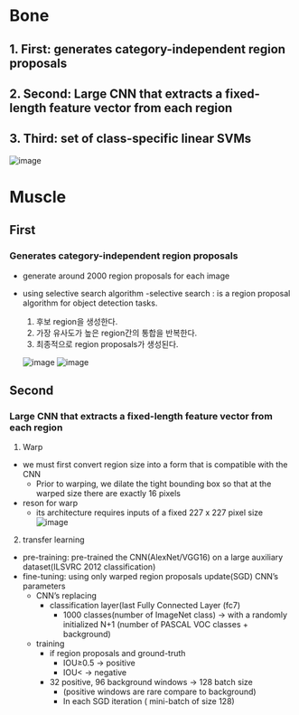 # Bone
## 1. First: generates category-independent region proposals
## 2. Second: Large CNN that extracts a fixed-length feature vector from each region
## 3. Third: set of class-specific linear SVMs
![image](https://user-images.githubusercontent.com/91417254/206923902-755c0fdb-fc12-4ca9-9c61-63e9acc0d3c6.png)

# Muscle
## First
### Generates category-independent region proposals
- generate around 2000 region proposals for each image
- using selective search algorithm
  -selective search : is a region proposal algorithm for object detection tasks.
    1. 후보 region을 생성한다.
    2. 가장 유사도가 높은 region간의 통합을 반복한다.
    3. 최종적으로 region proposals가 생성된다.
    
    ![image](https://user-images.githubusercontent.com/91417254/206923964-b324a854-2f59-49b4-bdb1-e35662287af2.png)
    ![image](https://user-images.githubusercontent.com/91417254/206923972-0136caf8-8956-4932-9cae-f9b3cbad9d8b.png)

## Second 
### Large CNN that extracts a fixed-length feature vector from each region
1. Warp
  - we must first convert  region size into a form that is compatible with the CNN
    - Prior to warping, we dilate the tight bounding box so that at the warped size there are exactly 16 pixels 
  - reson for warp
    - its architecture requires inputs of a fixed 227 x 227 pixel size  
  ![image](https://user-images.githubusercontent.com/91417254/206924129-9e82cb31-10a3-4759-961f-104bf117b858.png)

2. transfer learning
  - pre-training: pre-trained the CNN(AlexNet/VGG16) on a large auxiliary dataset(ILSVRC 2012 classification)
  - fine-tuning:  using only warped region proposals update(SGD) CNN’s parameters
    - CNN’s replacing
      - classification layer(last Fully Connected Layer (fc7)
        - 1000 classes(number of ImageNet class) -> with a randomly initialized N+1 (number of PASCAL VOC classes + background)
    - training
      - if region proposals and ground-truth
        - IOU≥0.5 →  positive
        - IOU< → negative
      - 32 positive, 96 background windows → 128 batch size   
        - (positive windows are rare compare to background)
        - In each SGD iteration ( mini-batch of size 128)
